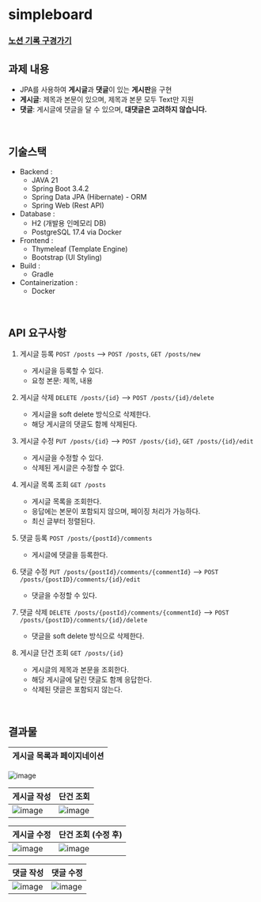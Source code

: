 # simpleboard 
### [노션 기록 구경가기](https://nahyuk.notion.site/19d7ef37c24380b5a079d7d8341557a0?pvs=4)

## 과제 내용
- JPA를 사용하여 **게시글**과 **댓글**이 있는 **게시판**을 구현
- **게시글**: 제목과 본문이 있으며, 제목과 본문 모두 Text만 지원
- **댓글**: 게시글에 댓글을 달 수 있으며, **대댓글은 고려하지 않습니다.**
<br/>

## 기술스택
- Backend : 
    - JAVA 21
    - Spring Boot 3.4.2
    - Spring Data JPA (Hibernate) - ORM
    - Spring Web (Rest API)
- Database :
    - H2 (개발용 인메모리 DB)
    - PostgreSQL 17.4 via Docker
- Frontend : 
    - Thymeleaf (Template Engine)
    - Bootstrap (UI Styling)
- Build :
    - Gradle
- Containerization :
    - Docker 
<br/>

## API 요구사항
1. 게시글 등록 `POST /posts` --> `POST /posts`, `GET /posts/new`
	 - 게시글을 등록할 수 있다.
	 - 요청 본문: 제목, 내용

2. 게시글 삭제 `DELETE /posts/{id}` --> `POST /posts/{id}/delete`
   - 게시글을 soft delete 방식으로 삭제한다.
   - 해당 게시글의 댓글도 함께 삭제된다.

3. 게시글 수정 `PUT /posts/{id}` --> `POST /posts/{id}`, `GET /posts/{id}/edit`
	- 게시글을 수정할 수 있다.
	- 삭제된 게시글은 수정할 수 없다.

4. 게시글 목록 조회 `GET /posts`
	-	게시글 목록을 조회한다.
	-	응답에는 본문이 포함되지 않으며, 페이징 처리가 가능하다.
	-	최신 글부터 정렬된다.

5. 댓글 등록 `POST /posts/{postId}/comments`
	- 게시글에 댓글을 등록한다.

6. 댓글 수정  `PUT /posts/{postId}/comments/{commentId}` --> `POST /posts/{postID}/comments/{id}/edit`
	-	댓글을 수정할 수 있다.

7. 댓글 삭제  `DELETE /posts/{postId}/comments/{commentId}` --> `POST /posts/{postID}/comments/{id}/delete`
	-	댓글을 soft delete 방식으로 삭제한다.

8. 게시글 단건 조회 `GET /posts/{id}`
	-	게시글의 제목과 본문을 조회한다.
	-	해당 게시글에 달린 댓글도 함께 응답한다.
	-	삭제된 댓글은 포함되지 않는다.
<br/>

## 결과물
|게시글 목록과 페이지네이션|
|---|
![image](https://github.com/user-attachments/assets/fc651785-1bda-4561-84fd-ea6f3fe490c5)

|게시글 작성 | 단건 조회|
|---------|---------|
|![image](https://github.com/user-attachments/assets/95d9f296-003a-46f2-a7ab-21c01cef1501)|![image](https://github.com/user-attachments/assets/9c4dc3b8-6a60-47b6-b095-2642be482f11)|

|게시글 수정 | 단건 조회 (수정 후)|
|---------|---------|
|![image](https://github.com/user-attachments/assets/fd2de8bd-7b72-4a9a-a3b0-84c14fadd02b)|![image](https://github.com/user-attachments/assets/0094b0cf-0fdd-4c06-a187-a6c8c0e8944c)



|댓글 작성|댓글 수정|
|-------|-------|
|![image](https://github.com/user-attachments/assets/00a8a6ae-33f8-4f24-a19f-a91c60a34087)|![image](https://github.com/user-attachments/assets/ebc90fd8-4791-48e1-8b69-1980b609bc31)



